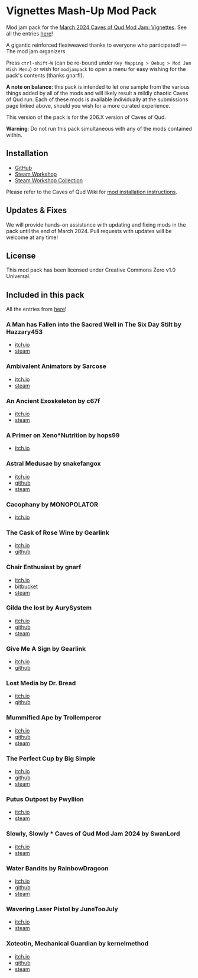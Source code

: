 # Vignettes Mash-Up Mod Pack
Mod jam pack for the [March 2024 Caves of Qud Mod Jam: Vignettes](https://itch.io/jam/caves-of-qud-modding-jam-2). See all the entries [here](https://itch.io/jam/caves-of-qud-modding-jam-2/entries)!

A gigantic reinforced flexiweaved thanks to everyone who participated! — The mod jam organizers

Press `ctrl-shift-W` (can be re-bound under `Key Mapping > Debug > Mod Jam Wish Menu`) or wish for `modjampack` to open a menu for easy wishing for the pack's contents (thanks gnarf!).

**A note on balance**: this pack is intended to let one sample from the various things added by all of the mods and will likely result a mildly chaotic Caves of Qud run. Each of these mods is available individually at the submissions page linked above, should you wish for a more curated experience.

This version of the pack is for the 206.X version of Caves of Qud.

**Warning**: Do not run this pack simultaneous with any of the mods contained within.

## Installation

* [GitHub](https://github.com/TrashMonks/caves-of-qud-mod-jam-2024-vignettes/archive/refs/heads/main.zip)
* [Steam Workshop](https://steamcommunity.com/sharedfiles/filedetails/?id=3200984750)
* [Steam Workshop Collection](https://steamcommunity.com/sharedfiles/filedetails/?id=3199902804)

Please refer to the Caves of Qud Wiki for [mod installation instructions](https://wiki.cavesofqud.com/wiki/Modding:Installing_a_mod).

## Updates & Fixes

We will provide hands-on assistance with updating and fixing mods in the pack until the end of March 2024. Pull requests with updates will be welcome at any time!

## License

This mod pack has been licensed under Creative Commons Zero v1.0 Universal.

## Included in this pack

All the entries from [here](https://itch.io/jam/caves-of-qud-modding-jam-2/entries)!

### A Man has Fallen into the Sacred Well in The Six Day Stilt by Hazzary453
* [itch.io](https://hazzary453.itch.io/a*man*has*fallen*into*the*sacred*well*in*the*six*day*stilt)
* [steam](https://steamcommunity.com/sharedfiles/filedetails/?id=3196529738)

### Ambivalent Animators by Sarcose
* [itch.io](https://sarcose.itch.io/ambivalent*animators)
* [steam](https://steamcommunity.com/sharedfiles/filedetails/?id=3197696691)

### An Ancient Exoskeleton by c67f
* [itch.io](https://c67f.itch.io/an*ancient*exoskeleton)
* [steam](https://steamcommunity.com/sharedfiles/filedetails/?id=3197970638)

### A Primer on Xeno*Nutrition by hops99
* [itch.io](https://hops99.itch.io/xenonutrition*qud*mod)

### Astral Medusae by snakefangox
* [itch.io](https://snakefangox.itch.io/astral*medusae)
* [github](https://github.com/snakefangox/astral*medusae)
* [steam](https://steamcommunity.com/sharedfiles/filedetails/?id=3198069446)

### Cacophany by MONOPOLATOR
* [itch.io](https://monopolator.itch.io/cacophany)

### The Cask of Rose Wine by Gearlink
* [itch.io](https://gearlink.itch.io/the*cask*of*rose*wine)
* [github](https://github.com/Gearlink0/CaskOfRoseWine)

### Chair Enthusiast by gnarf
* [itch.io](https://gnarf37.itch.io/chair*enthusiast)
* [bitbucket](https://bitbucket.org/gnarf37/qud*chair*enthusiast/src/main/)
* [steam](https://steamcommunity.com/sharedfiles/filedetails/?id=3185807934&searchtext=)

### Gilda the lost by AurySystem
* [itch.io](https://aurysystem.itch.io/wreckedmecha)
* [github](https://github.com/AurySystem/vignittejam2024mods)
* [steam](https://steamcommunity.com/sharedfiles/filedetails/?id=3196054903)

### Give Me A Sign by Gearlink
* [itch.io](https://gearlink.itch.io/give*me*a*sign)
* [github](https://github.com/Gearlink0/GiveMeASign)

### Lost Media by Dr. Bread
* [itch.io](https://dr*bread.itch.io/caves*of*qud*vignettes*entry*lost*media)
* [github](https://github.com/Dr*Bread/Lost*Media)

### Mummified Ape by Trollemperor
* [itch.io](https://trollemperor.itch.io/mummified*ape)
* [github](https://github.com/CrabEmperor/Vignettes2024)
* [steam](https://steamcommunity.com/workshop/filedetails/?id=3197002884)

### The Perfect Cup by Big Simple
* [itch.io](https://b0xman.itch.io/the*perfect*cup)
* [github](https://github.com/b0xman/qud*the*perfect*cup)
* [steam](https://steamcommunity.com/sharedfiles/filedetails/?id=3197836622)

### Putus Outpost by Pwyllion
* [itch.io](https://pwyllion.itch.io/putus*outpost)
* [steam](https://steamcommunity.com/sharedfiles/filedetails/?id=3196416503&searchtext=outpost)

### Slowly, Slowly * Caves of Qud Mod Jam 2024 by SwanLord
* [itch.io](https://swanlord.itch.io/slowly*slowly)
* [steam](https://steamcommunity.com/sharedfiles/filedetails/?id=3197975573)

### Water Bandits by RainbowDragoon
* [itch.io](https://rainbowdragoon.itch.io/water*bandits)
* [github](https://github.com/RainbowDragoon/CavesofQud*Rainbow*Mods/tree/main/Water*Bandits)
* [steam](https://steamcommunity.com/sharedfiles/filedetails/?id=3197952080)

### Wavering Laser Pistol by JuneTooJuly
* [itch.io](https://junetoojuly.itch.io/wavering*laser*pistol)
* [steam](https://steamcommunity.com/sharedfiles/filedetails/?id=3196581135)

### Xoteotin, Mechanical Guardian by kernelmethod
* [itch.io](https://kernelmethod.itch.io/xoteotin*mechanical*guardian)
* [github](https://github.com/kernelmethod/Vignettes2024)
* [steam](https://steamcommunity.com/sharedfiles/filedetails/?id=3195300330)
